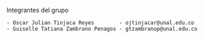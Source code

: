 Integrantes del grupo

	- Oscar Julian Tinjaca Reyes        - ojtinjacar@unal.edu.co
	- Guiselle Tatiana Zambrano Penagos - gtzambranop@unal.edu.co
	

